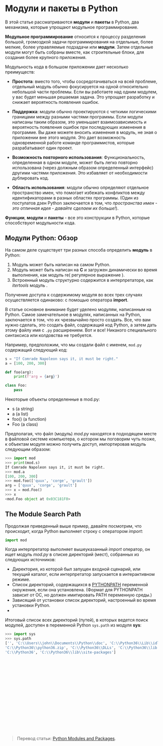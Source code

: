 # Модули и пакеты в Python

В этой статье рассматриваются __модули__ и __пакеты__ в Python, два механизма, которые упрощают модульное программирование.

__Модульное программирование__ относится к процессу разделения большой, громоздкой задачи программирования на отдельные, более мелкие, более управляемые подзадачи или __модули__. Затем отдельные модули могут быть собраны вместе, как строительные блоки, для создания более крупного приложения.

Модульность кода в большом приложении дает несколько преимуществ:

- __Простота__: вместо того, чтобы сосредотачиваться на всей проблеме, отдельный модуль обычно фокусируется на одной относительно небольшой части проблемы. Если вы работаете над одним модулем, у вас будет меньшая решаемая задача. Это упрощает разработку и снижает вероятность появления ошибок.

- __Поддержка__: модули обычно проектируются с четкими логическими границами между разными частями программы. Если модули написаны таким образом, это уменьшает взаимозависимость и вероятность появления ошибок при последующих изменения в программе. Вы даже можете вносить изменения в модуль, не зная о приложении вне этого модуля. Это дает возможность одновременной работе команде программистов, которые разрабатывают один проект.

- __Возможность повторного использования__: Функциональность, определенная в одном модуле, может быть легко повторно использована (через должным образом определенный интерфейс) другими частями приложения. Это избавляет от необходимости дублировать код.

- __Область использования__: модули обычно определяют отдельное пространство имен, что помогает избежать конфликтов между идентификаторами в разных областях программы. (Один из постулатов дзен Python заключается в том, что _пространства имен - это отличная идея - давайте сделаем их больше!_).

__Функции__, __модули__ и __пакеты__ - все это конструкции в Python, которые способствуют модульности кода.

## Модули Python: Обзор

На самом деле существует три разных способа определить __модуль__ в Python:

1. Модуль может быть написан на самом Python.
2. Модуль может быть написан на __C__ и загружен динамически во время выполнения, как модуль re( регулярное выражение ).
3. Встроенный модуль структурно содержится в интерпретаторе, как _itertools_ модуль .

Получение доступа к содержимому модуля во всех трех случаях осуществляется одинаково: с помощью оператора __import__.

В статье основное внимание будет уделено модулям, написанным на Python. Самое замечательное в модулях, написанных на Python, заключается в том, что их чрезвычайно просто создать. Все, что вам нужно сделать, это создать файл, содержащий  код Python, а затем дать этому файлу имя с `.py` расширением. Вот и все! Никакого специального синтаксиса или колдовства не требуется.

Например, предположим, что мы создали файл с именем, `mod.py` содержащий следующий код:

```python
s = "If Comrade Napoleon says it, it must be right."
a = [100, 200, 300]

def foo(arg):
    print(f'arg = {arg}')

class Foo:
    pass
```

Некоторые объекты определенные в mod.py:

- s (a string)
- a (a list)
- foo() (a function)
- Foo (a class)
  
Предполагая, что файл (модуль) _mod.py_ находятся в подходящем месте в файловой системе компьютера, о котором мы поговорим чуть позже, к объектам модуля можно получить доступ, импортировав модуль следующим образом:

```python
>>> import mod
>>> print(mod.s)
If Comrade Napoleon says it, it must be right.
>>> mod.a
[100, 200, 300]
>>> mod.foo(['quux', 'corge', 'grault'])
arg = ['quux', 'corge', 'grault']
>>> x = mod.Foo()
>>> x
<mod.Foo object at 0x03C181F0>
```

## The Module Search Path

Продолжая приведенный выше пример, давайте посмотрим, что происходит, когда Python выполняет строку с оператором _import_:

```python
import mod
```

Когда интерпретатор выполняет вышеуказанный _import_ оператор, он ищет модуль _mod.py_ в списке директорий (мест), собранных из следующих источников:

- Директория, из которой был запущен входной сценарий, или текущий каталог, если интерпретатор запускается в интерактивном режиме.
- Список директорий, содержащихся в [PYTHONPATH](https://docs.python.org/3/using/cmdline.html#envvar-PYTHONPATH) переменной окружения, если она установлена. (Формат для PYTHONPATH зависит от ОС, но должен имитировать PATH переменную среды.)
- Зависящий от установки список директорий, настроенный во время установки Python.
- 
Итоговый список всех директорий (путей), в которых ведется поиск модулей, доступен в переменной Python `sys.path` из модуля __sys__:

```python
>>> import sys
>>> sys.path
['', 'C:\\Users\\john\\Documents\\Python\\doc', 'C:\\Python36\\Lib\\idlelib',
'C:\\Python36\\python36.zip', 'C:\\Python36\\DLLs', 'C:\\Python36\\lib',
'C:\\Python36', 'C:\\Python36\\lib\\site-packages']
```

```python

```

```python

```

```python

```

```python

```

```python

```

```python

```

```python

```

```python

```

```python

```

```python

```

```python

```

```python

```

```python

```

```python

```

```python

```

```python

```

```python

```

```python

```

> Перевод статьи: [Python Modules and Packages](https://realpython.com/python-modules-packages/).